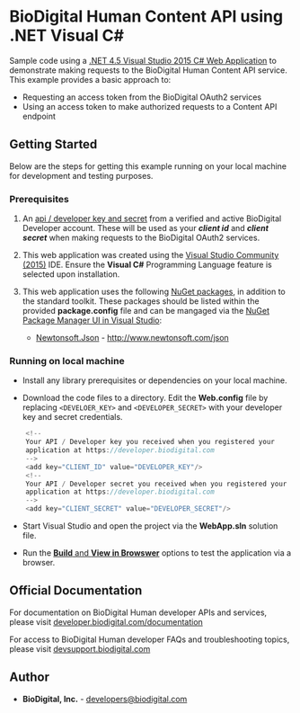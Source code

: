 ﻿BioDigital Human Content API using .NET Visual C#
========



Sample code using a [.NET 4.5 Visual Studio 2015 C# Web Application](https://msdn.microsoft.com/en-us/library/kx37x362.aspx) to demonstrate making requests to the BioDigital Human Content API service.  This example provides a basic approach to:

* Requesting an access token from the BioDigital OAuth2 services
* Using an access token to make authorized requests to a Content API endpoint



## Getting Started

Below are the steps for getting this example running on your local machine for development and testing purposes.

### Prerequisites

1.  An [api / developer key and secret](https://devsupport.biodigital.com/hc/en-us/articles/234672847-Why-do-I-have-to-register-an-App-) from a verified and active BioDigital Developer account.  These will be used as your ***client id*** and ***client secret*** when making requests to the BioDigital OAuth2 services.


2. This web application was created using the [Visual Studio Community (2015)](https://www.visualstudio.com/vs/community/) IDE.  Ensure the **Visual C#** Programming Language feature is selected upon installation.
 
3. This web application uses the following [NuGet packages](https://www.nuget.org/), in addition to the standard toolkit.  These packages should be listed within the provided **package.config** file and can be mangaged via the [NuGet Package Manager UI in Visual Studio](https://docs.microsoft.com/en-us/nuget/tools/package-manager-ui):
	*  [Newtonsoft.Json](http://www.newtonsoft.com/json) - http://www.newtonsoft.com/json


### Running on local machine

* Install any library prerequisites or dependencies on your local machine.


*  Download the code files to a directory.  Edit the **Web.config** file by replacing `<DEVELOER_KEY>` and `<DEVELOPER_SECRET>` with your developer key and secret credentials.


```cs
    <!--
    Your API / Developer key you received when you registered your
    application at https://developer.biodigital.com
    -->
    <add key="CLIENT_ID" value="DEVELOPER_KEY"/>
    <!--
    Your API / Developer secret you received when you registered your
    application at https://developer.biodigital.com    
    -->
    <add key="CLIENT_SECRET" value="DEVELOPER_SECRET"/> 


```

*  Start Visual Studio and open the project via the **WebApp.sln** solution file.  

*  Run the [**Build** and **View in Browswer**](https://msdn.microsoft.com/en-us/library/df5x06h3(v=vs.110).aspx) options to test the application via a browser.  

  
  

## Official Documentation

For documentation on BioDigital Human developer APIs and services, please visit [developer.biodigital.com/documentation](https://developer.biodigital.com/documentation)

For access to BioDigital Human developer FAQs and troubleshooting topics, please visit [devsupport.biodigital.com](https://devsupport.biodigital.com)

## Author

* **BioDigital, Inc.** - developers@biodigital.com

